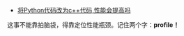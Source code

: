 -  [将Python代码改为c++代码,性能会提高吗](https://www.zhihu.com/question/1899971674029393124/answer/1903935506003269052) 

这事不能靠拍脑袋，得靠定位性能瓶颈。记住两个字：**profile！**
